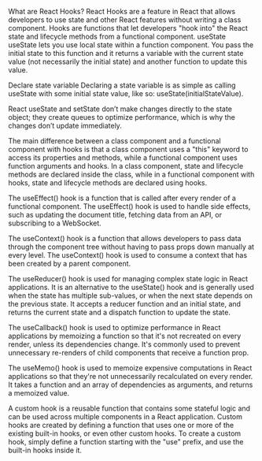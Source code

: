 What are React Hooks?
 React Hooks are a feature in React that allows developers to use state and other React features without writing a class component. Hooks are functions that let developers "hook into" the React state and lifecycle methods from a functional component.
useState
useState lets you use local state within a function component. You pass the initial state to this function and it returns a variable with the current state value (not necessarily the initial state) and another function to update this value.

Declare state variable
Declaring a state variable is as simple as calling useState with some initial state value, like so: useState(initialStateValue).

React useState and setState don’t make changes directly to the state object; they create queues to optimize performance, which is why the changes don’t update immediately.

The main difference between a class component and a functional component with hooks is that a class component uses a "this" keyword to access its properties and methods, while a functional component uses function arguments and hooks. In a class component, state and lifecycle methods are declared inside the class, while in a functional component with hooks, state and lifecycle methods are declared using hooks.

The useEffect() hook is a function that is called after every render of a functional component. The useEffect() hook is used to handle side effects, such as updating the document title, fetching data from an API, or subscribing to a WebSocket. 

The useContext() hook is a function that allows developers to pass data through the component tree without having to pass props down manually at every level. The useContext() hook is used to consume a context that has been created by a parent component.

The useReducer() hook is used for managing complex state logic in React applications. It is an alternative to the useState() hook and is generally used when the state has multiple sub-values, or when the next state depends on the previous state. It accepts a reducer function and an initial state, and returns the current state and a dispatch function to update the state. 

The useCallback() hook is used to optimize performance in React applications by memoizing a function so that it's not recreated on every render, unless its dependencies change. It's commonly used to prevent unnecessary re-renders of child components that receive a function prop.

The useMemo() hook is used to memoize expensive computations in React applications so that they're not unnecessarily recalculated on every render. It takes a function and an array of dependencies as arguments, and returns a memoized value.

A custom hook is a reusable function that contains some stateful logic and can be used across multiple components in a React application. Custom hooks are created by defining a function that uses one or more of the existing built-in hooks, or even other custom hooks. To create a custom hook, simply define a function starting with the "use" prefix, and use the built-in hooks inside it.

